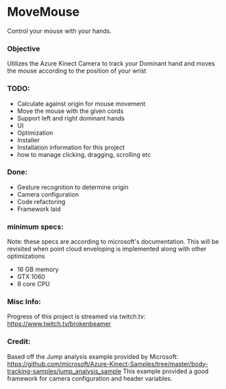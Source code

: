 # MoveMouse 
Control your mouse with your hands.

### Objective
Utilizes the Azure Kinect Camera to track your Dominant hand and moves the mouse according to the position of your wrist

### TODO:
- Calculate against origin for mouse movement
- Move the mouse with the given cords
- Support left and right dominant hands
- UI
- Optimization
- Installer
- Installation information for this project
- how to manage clicking, dragging, scrolling etc


### Done:
- Gesture recognition to determine origin
- Camera configuration
- Code refactoring
- Framework laid


### minimum specs:
Note: these specs are according to microsoft's documentation. This will be revisited when point cloud enveloping is implemented along with other optimizations 
- 16 GB memory
- GTX 1060
- 8 core CPU

### Misc Info:
Progress of this project is streamed via twitch.tv:
https://www.twitch.tv/brokenbeamer


### Credit: 
Based off the Jump analysis example provided by Microsoft: 
https://github.com/microsoft/Azure-Kinect-Samples/tree/master/body-tracking-samples/jump_analysis_sample
This example provided a good framework for camera configuration and header variables. 